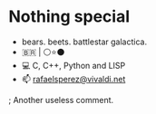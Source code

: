 # Nothing special

- bears. beets. battlestar galactica.
- 🇧🇷 | ⚪⭐⚫
- 💻 C, C++, Python and LISP 
- 📫 rafaelsperez@vivaldi.net

; Another useless comment.
